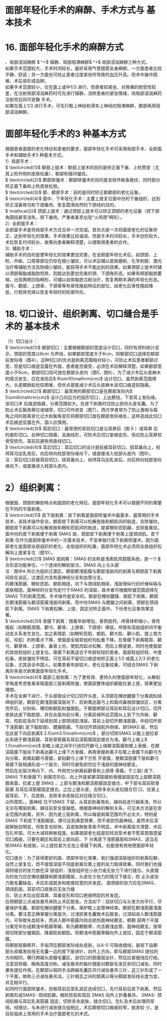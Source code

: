 # 面部年轻化手术的麻醉、手术方式与 基本技术  
# 16. 面部年轻化手术的麻醉方式  
、局部浸润麻醉 $ ^+$  镇静、局部阻滞麻醉$ ^+$ 局部浸润麻醉三种方式。  
如果手术范围较大，手术时间较长，最好采用气管插管全身麻醉。一方面患者比较平静、舒适；另一方面也可防止患者过度紧张所导致的血压升高。但术中操作困难，术后易形成血肿。  
如果手术范围较小，仅在面上或中1/3 进行，但患者较紧张，对疼痛的耐受性较差，在注射局部浸润麻药时可先进行镇静，消除患者的紧张情绪，待局部浸润麻药注射完后则可安静 手术。  
如果在面上1/3 进行手术，可先行眶上神经和滑车上神经的阻滞麻醉，颞部再用局部浸润麻醉。  
#  面部年轻化手术的3 种基本方式  
根据患者面部的老化特征和患者的要求，面部年轻化手术可采用局部手术、全颜面手术和辅助手术3 种基本方式。  
1）局部手术：  
$ \textcircled{1}$    额部上提术：额部上提术的目的是矫正眉下垂、上睑赘皮（尤其上睑外侧的皮肤松垂）、额部和眉间皱纹。  
$ \textcircled{2}$    颞部除皱术：颞部除皱术的目的是去除外眦鱼尾纹，同时部分矫正眉下垂和上睑皮肤松弛。  
$ \textcircled{3}$    额、颞部手术：目的是同时矫正额颞部的老化征象。  
$ \textcircled{4}$    面中、下年轻化手术：主要上提复位面中份的下垂组织，达到矫正深鼻唇沟和下颌垂肉、恢复圆滑自然的下颌线的目的。  
$ \mathcal{S}$    颈部上提术：通过颈部上提术可以矫正颈部的老化征象（颈下颌角圆钝甚至消失，颏下垂肉，严重者甚至出现“火鸡颈”畸形）。  
2）全颜面手术：  
全颜面手术是将局部手术方式合并一次完成。其优点是一次将面部老化的征象矫正，达到年轻化的效果。手术效果比较谐调，但是手术时间较长，手术创伤较大，术后恢复时间较长，故需向患者解释清楚，以便取得患者的合作。  
3）辅助手术：  
辅助手术的目的是使年轻化的效果更加完善。在全颜面年轻化术后，如颈部、上睑、外眦、口周等部位仍存在细小皱纹，可以术后辅以皮肤磨削、化学剥脱、激光治疗等辅助方法去除细小皱纹，能获得手术不能达到的效果。如果颈部上提术时辅以颈部吸脂或脂肪剪除，则能达到更加完美的颈、下颌角形态。如果有颊部脂肪萎缩，出现两颊凹陷畸形，可辅以自体脂肪注射治疗，恢复两颊丰满的年轻化形态。眉弓、颧部、上颌骨、下颌骨等有骨性隆起特征的部位，如老化后骨性隆起降 低，行假体充填以恢复年轻时的轮廓外形。  
# 18. 切口设计、组织剥离、切口缝合是手术的 基本技术  
（1）切口设计：  
$ \textcircled{1}$    额部切口：主要根据额部的宽度设计切口，同时有资料统计显示，颈部的宽度以6cm 为界线，如果额部宽度大于6cm，则额部切口选择在额部前发际缘（图4）。这种切口的优点是剥离范围相对较小，可防止术后患者额部过宽，但是切口痕迹显露在外面，患者能否接受，必须在术前解释清楚。如果额部宽度小于6cm，额部切口则可放在额部头皮内（图5，图6），为了减少术后头皮麻木的情况发生，应在发际后$ 9\sim10\mathrm{cm}$     设计切口，虽然剥离范围增大，头皮瓣掀起也较困难，但优点是能减少术后头皮麻木且切口痕迹较隐蔽。  
$ \textcircled{2}$    颞部切口：最常用的颞部切口是在颞部发际内$ 5\sim6\mathrm{cm}$     设计凸向后方的弧形切口，上达颞线，下至耳上发际缘。该切口术 后痕迹隐蔽，分离范围较大，在皮下剥离时应防止损伤头皮毛囊。为了防止术后鬓角移位或缩窄，切口可作改变（图7）。西方学者常为了防止眉梢与鬓角之间的距离变化过大和鬓角变形将颞部切口放在颞部发际缘处，这样造成此切口术后痕迹显露在外，国人应慎用。  
$ \textcircled{3}$     耳前切口：最常用的耳前切口是沿耳屏前（图 8 ）或耳屏 后的曲形切口。此种切口隐蔽，呈曲线形，可防术后切口挛缩变形。但应防止耳屏软骨受损伤，耳前应避免用直线切口。  
$ \textcircled{4}$    耳后切口：耳后切口的设计是前接耳前切口，绕耳垂向上，经颅耳沟达乳突后，向后转向枕部发际缘向下，或直接进入枕部头皮内（图9）。  
注：耳后切口前接耳前切口，绕耳垂向上，经颅耳沟达乳突后，向后转向枕部发际缘向下，或直接进入枕部头皮内。  
# 2）组织剥离：  
根据面、颈部的解剖特点和面部的老化特征，面部年轻化手术可以根据不同的需要在不同的平面剥离。  
$ \textcircled{1}$    皮下层剥离：皮下剥离是面部除皱术中最基本、最常用的手术技术，该技术操作安全。额部皮下剥离可以松解皮肤和额肌间的粘连，去除皱纹。颞部皮下剥离可以松解皮肤和眼轮匝肌间的粘连，提紧眼轮匝肌瓣，去除鱼尾纹。面中份的皮下剥离便于剥离 SMAS  层，颈部皮下剥离便于剥离上提颈阔肌。皮下剥离 仅作为面部除皱术中的一次基本技术，不宜单独行皮下剥离除皱术，因为面部老化是面部全层组织的老化、全层组织的松垂，面部年轻化术必须将全层组织松解向上提紧复位（图10）。  
$ \textcircled{2}$    SMAS 层剥离：SMAS 的全称是浅表肌肉筋膜系统，是一个复合形态功能单位，一个连续的解剖层次。SMAS 向上与头部  
注：图中A 所示为组织过渡区，颞部颞浅筋膜与颞部浅层间的剥离与颊部皮下剥离间存在该区，过渡区内含有面神经分支和血管分支。  
的颞浅筋膜、眼轮匝肌、额肌相连，向下与颈阔肌相续，浅层借纵行的纤维纵隔与皮肤相连。面神经的分支均走行于SMAS 的深层，故术者可根据除皱范围选择在SMAS 下的剥离范围，手术操作是安全的。额部在帽状腱膜、额肌下剥离，颞部在颞浅筋膜与颞深筋膜浅层间剥离，而中份SMAS 与腮腺之间剥离，颈部在颈阔肌下剥离。SMAS 下剥离松解、上提、固定对矫正面中、下份老化征象效果显著。  
$ \textcircled{3}$    骨膜下剥离：随着年龄增加，骨质脱钙，颅骨体积缩小，骨性隆起（如眼眶周围、颧弓、颧骨、上颌骨、下颌骨）降低，颅骨和深层组织间平衡动态关系发生变化，加之表情肌（如眼轮匝肌、额肌、颧大肌、颧小肌、提上唇方肌、咬肌）的附着点下移，使面部全层软组织均松垂下移。在骨膜下剥离眶周、颧弓、颧骨体、上颌骨、鼻骨上份，使肌肉起点松解，而后上移提紧，同时也使面部的其他软组织上提复位。骨膜下剥离适合于年龄较轻的患者，面部软组织轻、中度松垂，皮肤皱纹不明显。可在耳前不留切口痕迹地矫正面上1/3 或面上2/3 的老化征象，尤其适合中国人。如果患者年龄较大，老化征象较重，可结合SMAS 下剥离的多层次剥离面部年轻化手术。  
$ \textcircled{4}$    面部三层剥离：为了更有效、更持久的使面部年轻化，从解剖学角度考虑笔者采取面部三层剥离除皱，使面部整体组织都能拉紧上提，效果更加理想。  
手术在全麻下进行，于头部按设计切口切开头皮，头顶部在帽状腱膜下分离疏松结缔组织层，颞部在颞浅筋膜深层向下、前剥离达眉弓上和眉间鼻根部皱纹区，分离完毕后，分别纵、横切断额肌和皱眉肌。于颞面颊部沿耳前和耳后设计切口，切开皮肤达皮下脂肪层，并在此层向前分离，分离前缘所达范围从上到下为外眦、颧突、咬肌前及向下延续到颈上部颈阔肌浅层。耳前上段切开颞浅筋膜，中段切开皮下浅筋膜( 皮下脂肪层)、腮腺筋膜，下段切开颈阔肌外侧缘，即SMAS 层，然后在此层下向前剥离$ 2.5\sim3.5\mathrm{cm}$    。部分切除SMAS 以能上提拉紧此系统于颞浅筋膜、耳软骨筋膜及耳后深筋膜固定缝合为准。颧弓上缘上$ 1.5\mathrm{cm}$    到眶上缘之间平行线切开颧弓上缘颞深筋膜和眶上骨膜，在颞深筋膜下层向下剥离达颧弓上缘下方骨膜，再用骨膜剥离子在眶上骨膜下向颧弓方向分离，剥离起颧弓骨膜，紧贴颧弓上缘下方剪 开骨膜，使颞深筋膜下层和颧弓骨膜下层相通形成一个层次，同时可避免损伤位于浅层的面神经额支。  
然后在此层次再向下、内、外侧充分剥离起颧骨和上颌骨 骨膜。于三层( 皮下、SMAS 下和骨膜下) 剥离完毕后，向上外提紧颞深筋膜和骨膜层固定在上部颞深筋膜表面，拉紧上提 SMAS ，上部与颞浅和颞深筋膜固定缝合，中下部与耳前软骨筋膜 及耳后深筋膜固定缝合。之后上提头皮，去除多余头皮后缝合切 口，拉紧上提耳前、下、后皮肤，去除多余皮肤后对应缝合切口。  
众所周知，，面神经 位于SMAS 下层，从耳前到鼻唇处，越向前走行越表浅，所以无论在哪层剥离，越往前安全度越低。根据面神经的解剖关系，可见本方法是在安全范围内剥离，另外，因为是三层剥离，所以每层剥离范围均不必太大，特别是SMAS 下和皮下浅筋膜层，便可达到满意效果，而不易损伤面神经。虽然术后深层肿胀较明显，但恢复也较快，且皮肤肿胀青紫不明显。术中剥离层次清楚，术后包扎牢固，可大大减轻肿胀程度。如果面部老化程度较轻且受术者不愿耳周围遗留切口瘢痕，只要在颞区和耳前上部向前、下 分离皮下浅筋膜层和SMAS，适当去除SMAS 和皮肤，以上提拉紧为主加上骨膜下剥离，也能很有效地使面部年轻化。  
切口缝合：为了获得更好的面、颈部年轻化效果，我们强调深层组织的剥离松解，自然上提复位，而不提倡深层不彻底剥离仅靠上提的张力取得效果。同时我们也强调将缝合的张力放在深 层组织，浅层组织在小张力或无张力下进行缝合。头皮缝合的张力应在帽状腱膜和颞浅筋膜层，头皮在少张力的情况下缝合，防 止头皮张力致毛囊缺血，术后形成脱发和疤痕较宽的并发症。 面颈部的张力应在SMAS、颈阔肌层。耳前切口皮肤应无张力缝  
合，防止术后出现耳屏、耳垂变形和切口疤痕明显的并发症。  
应用颞部三点减张悬吊来防止术区脱发。方法如下：冠状切口与头发方向平行，尽量保护毛囊。额部在帽状腱膜下分离，保护眶上血管神经束。颞部在颞浅筋膜浅面分离。要注意正确掌握分离层次，过浅损害毛囊致术后脱发，过深如进入颞浅筋膜内，可导致失血较多，而进入颞中筋膜内则会损伤面神经颞支。额颞 部两个平面分离完毕形成颞浅中筋膜蒂瓣，称为颧颞额蒂，内含颞浅血管、面神经颞支。按常规切除部分皱眉肌、降眉肌和额肌。将颞浅中筋膜蒂瓣向外上提拉，固定于颞深筋膜。  
将颞部皮瓣牵开，手指顶在颞部发际线处皮肤，以4-0 可吸收缝线，直视下自颞部头皮瓣发际线无毛囊一边的皮下层进针，向外上方向，即与颞部SMAS 提拉的方向相同，横行跨越头皮瓣毛囊区，自切口的筋膜层出针，然后拉紧缝线后打结。注意双侧眉、眼角高度对称。减张悬吊的每针既能对颞部毛发区和切口减张，同时兼有提拉作用。在颞部以相同手法跨越毛囊区共行减张悬吊三针，这三针形成了一个平面，故称三点减张悬吊法。三针相互之间的距离以等分颞部发际线长度为宜，并互相平行。  
如同时行面部除皱术，则做耳前后至乳突区连续切口，先行耳前后皮下剥离，然后剥离形成SMAS- 颈阔肌瓣。眼轮匝肌和耳前 SMAS  向外上折叠悬吊， SMAS-  颈阔肌瓣与耳后乳突筋膜 固定，切除多余皮肤，缝合切口。包扎及术后处理同常规。经随访，与未进行减张缝合组相比，术后颞部切口瘢痕较窄，脱发较 少。是目前临床上常用的手术治疗面部老化的术式。  